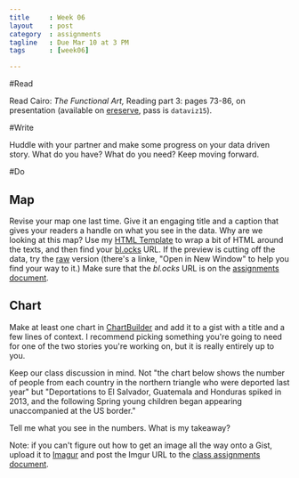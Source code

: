 ```yaml
---
title     : Week 06
layout    : post
category  : assignments
tagline   : Due Mar 10 at 3 PM
tags      : [week06]

---
```


#Read

Read Cairo: *The Functional Art,* Reading part 3: pages 73-86, on presentation (available on [ereserve](http://cunygsj.docutek.com/eres/coursepage.aspx?cid=166), pass is `dataviz15`).

#Write

Huddle with your partner and make some progress on your data driven story. What do you have? What do you need? Keep moving forward.

#Do

## Map
Revise your map one last time. Give it an engaging title and a caption that gives your readers a handle on what you see in the data. Why are we looking at this map? Use my [HTML Template](https://gist.github.com/amandabee/e3cb09922a9a7faf9dde) to wrap a bit of HTML around the texts, and then find your [bl.ocks](http://bl.ocks.org/amandabee/e3cb09922a9a7faf9dde) URL. If the preview is cutting off the data, try the [raw](http://bl.ocks.org/amandabee/raw/e3cb09922a9a7faf9dde/) version (there's a linke, "Open in New Window" to help you find your way to it.) Make sure that the *bl.ocks* URL is on the [assignments document](https://docs.google.com/a/journalism.cuny.edu/document/d/1kUg2EfTBZsK0HG5TAenIa68_d9B6Od6uO6B_BRch0SE/edit?usp=sharing). 
## Chart
Make at least one chart in [ChartBuilder](http://quartz.github.io/Chartbuilder/) and add it to a gist with a title and a few lines of context. I recommend picking something you're going to need for one of the two stories you're working on, but it is really entirely up to you. 

Keep our class discussion in mind. Not "the chart below shows the number of people from each country in the northern triangle who were deported last year" but "Deportations to El Salvador, Guatemala and Honduras spiked in 2013, and the following Spring young children began appearing unaccompanied at the US border." 

Tell me what you see in the numbers. What is my takeaway? 

Note: if you can't figure out how to get an image all the way onto a Gist, upload it to [Imagur](http://imgur.com/) and post the Imgur URL to the [class assignments document](https://docs.google.com/a/journalism.cuny.edu/document/d/1kUg2EfTBZsK0HG5TAenIa68_d9B6Od6uO6B_BRch0SE/edit?usp=sharing). 
